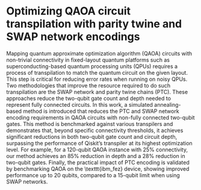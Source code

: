 # Optimizing QAOA circuit transpilation with parity twine and SWAP network encodings
Mapping quantum approximate optimization algorithm (QAOA) circuits with non-trivial connectivity in fixed-layout quantum platforms such as superconducting-based quantum processing units (QPUs) requires a process of transpilation to match the quantum circuit on the given layout. This step is critical for reducing error rates when running on noisy QPUs. Two methodologies that improve the resource required to do such transpilation are the SWAP network and parity twine chains (PTC). These approaches reduce the two-qubit gate count and depth needed to represent fully connected circuits. In this work, a simulated annealing-based method is introduced that reduces the PTC and SWAP network encoding requirements in QAOA circuits with non-fully connected two-qubit gates. This method is benchmarked against various transpilers and demonstrates that, beyond specific connectivity thresholds, it achieves significant reductions in both two-qubit gate count and circuit depth, surpassing the performance of Qiskit’s transpiler at its highest optimization level. For example, for a 120-qubit QAOA instance with 25\% connectivity, our method achieves an 85\% reduction in depth and a 28\% reduction in two-qubit gates. Finally, the practical impact of PTC encoding is validated by benchmarking QAOA on the \texttt{ibm\_fez} device, showing improved performance up to 20 qubits, compared to a 15-qubit limit when using SWAP networks.



